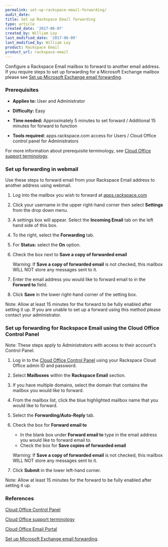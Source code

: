 ```yaml
---
permalink: set-up-rackspace-email-forwarding/
audit_date:
title: Set up Rackspace Email forwarding
type: article
created_date: '2017-06-07'
created_by: William Loy
last_modified_date: '2017-06-09'
last_modified_by: William Loy
product: Rackspace Email
product_url: rackspace-email
---
```


Configure a Rackspace Email mailbox to forward to another email address. If you require steps to set up forwarding for a Microsoft Exchange mailbox please see [Set up Microsoft Exchange email forwarding](/how-to/set-up-microsoft-exchange-email-forwarding/).

### Prerequisites

- **Applies to:** User and Administrator

- **Difficulty:** Easy

- **Time needed:** Approximately 5 minutes to set forward / Additional 15 minutes for forward to function

- **Tools required:** apps.rackspace.com access for Users / Cloud Office control panel for Administrators

For more information about prerequisite terminology, see [Cloud Office support terminology](/how-to/cloud-office-support-terminology).


### Set up forwarding in webmail

Use these steps to forward email from your Rackspace Email address to another address using webmail.

1. Log into the mailbox you wish to forward at [apps.rackspace.com](https://apps.rackspace.com/index.php)

2. Click your username in the upper right-hand corner then select **Settings** from the drop down menu.

3. A settings box will appear. Select the **Incoming Email** tab on the left hand side of this box.

4. To the right, select the **Forwarding** tab.

5. For **Status:** select the **On** option.

6. Check the box next to **Save a copy of forwarded email**

    Warning: If **Save a copy of forwarded email** is not checked, this mailbox WILL NOT store any messages sent to it.

7. Enter the email address you would like to forward email to in the **Forward to** field.

8. Click **Save** in the lower right-hand corner of the setting box.

Note: Allow at least 15 minutes for the forward to be fully enabled after setting it up. If you are unable to set up a forward using this method please contact your administrator.

### Set up forwarding for Rackspace Email using the Cloud Office Control Panel

Note: These steps apply to Administrators with access to their account's Control Panel.

1.	Log in to the [Cloud Office Control Panel](https://cp.rackspace.com/Login.aspx?ReturnUrl=%2f "Cloud Office Control Panel") using your Rackspace Cloud Office admin ID and password.

2. Select **Mailboxes** within the **Rackspace Email** section.
<!--- add screen shot file ForwardRSEcontrolpanelSC1.png--->
3. If you have multiple domains, select the domain that contains the mailbox you would like to forward.

4.  From the mailbox list, click the blue highlighted mailbox name that you would like to forward.
<!--- add screen shot file ForwardRSEcontrolpanelSC2.png--->

5. Select the **Forwarding/Auto-Reply** tab.

6. Check the box for **Forward email to**
    - In the blank box under **Forward email to** type in the email address you would like to forward email to.
    - Check the box for **Save copies of forwarded email**
    <!--- add screen shot file ForwardRSEcontrolpanelSC3.png--->

    Warning: If **Save a copy of forwarded email** is not checked, this mailbox WILL NOT store any messages sent to it.

7. Click **Submit** in the lower left-hand corner.

Note: Allow at least 15 minutes for the forward to be fully enabled after setting it up.

### References

[Cloud Office Control Panel](https://cp.rackspace.com/Login.aspx?ReturnUrl=%2f "Cloud Office Control Panel")

[Cloud Office support terminology](/how-to/cloud-office-support-terminology)

[Cloud Office Email Portal](https://apps.rackspace.com/index.php)

[Set up Microsoft Exchange email forwarding](/how-to/set-up-microsoft-exchange-email-forwarding/).
